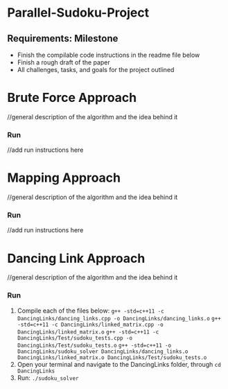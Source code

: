 # Parallel-Sudoku-Project

## Requirements: Milestone
- Finish the compilable code instructions in the readme file below
- Finish a rough draft of the paper
- All challenges, tasks, and goals for the project outlined

# Brute Force Approach
//general description of the algorithm and the idea behind it

### Run
//add run instructions here

# Mapping Approach
//general description of the algorithm and the idea behind it

### Run
//add run instructions here

# Dancing Link Approach
//general description of the algorithm and the idea behind it

### Run
1. Compile each of the files below:
`g++ -std=c++11 -c DancingLinks/dancing_links.cpp -o DancingLinks/dancing_links.o`
`g++ -std=c++11 -c DancingLinks/linked_matrix.cpp -o DancingLinks/linked_matrix.o`
`g++ -std=c++11 -c DancingLinks/Test/sudoku_tests.cpp -o DancingLinks/Test/sudoku_tests.o`
`g++ -std=c++11 -o DancingLinks/sudoku_solver DancingLinks/dancing_links.o DancingLinks/linked_matrix.o DancingLinks/Test/sudoku_tests.o`
2. Open your terminal and navigate to the DancingLinks folder, through `cd DancingLinks`
3. Run: `./sudoku_solver`
